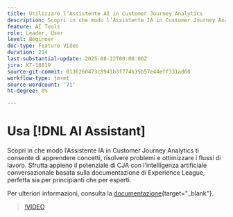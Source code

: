 ```yaml
---
title: Utilizzare l’Assistente AI in Customer Journey Analytics
description: Scopri in che modo l’Assistente IA in Customer Journey Analytics ti consente di apprendere concetti, risolvere problemi e ottimizzare i flussi di lavoro.
feature: AI Tools
role: Leader, User
level: Beginner
doc-type: Feature Video
duration: 214
last-substantial-update: 2025-08-22T00:00:00Z
jira: KT-18819
source-git-commit: 0136260473c8941b3f774b35b57e44eff331ad60
workflow-type: tm+mt
source-wordcount: '71'
ht-degree: 0%

---
```


# Usa [!DNL AI Assistant]

Scopri in che modo l’Assistente IA in Customer Journey Analytics ti consente di apprendere concetti, risolvere problemi e ottimizzare i flussi di lavoro. Sfrutta appieno il potenziale di CJA con l’intelligenza artificiale conversazionale basata sulla documentazione di Experience League, perfetta sia per principianti che per esperti.

Per ulteriori informazioni, consulta la [documentazione](https://experienceleague.adobe.com/en/docs/analytics-platform/using/cja-overview/cja-b2c-overview/ai-assistant){target="_blank"}.

>[!VIDEO](https://video.tv.adobe.com/v/3471136/?learn=on)
